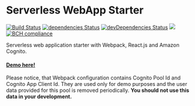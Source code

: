 # Serverless WebApp Starter

[![Build Status](https://travis-ci.org/withspace/serverless-webapp-starter.svg?branch=master)](https://travis-ci.org/withspace/serverless-webapp-starter)
[![dependencies Status](https://david-dm.org/withspace/serverless-webapp-starter/status.svg)](https://david-dm.org/withspace/serverless-webapp-starter)
[![devDependencies Status](https://david-dm.org/withspace/serverless-webapp-starter/dev-status.svg)](https://david-dm.org/withspace/serverless-webapp-starter?type=dev)
[![](https://tokei.rs/b1/github/withspace/serverless-webapp-starter)](https://github.com/withspace/serverless-webapp-starter)
[![BCH compliance](https://bettercodehub.com/edge/badge/withspace/serverless-webapp-starter?branch=master)](https://bettercodehub.com/)

Serverless web application starter with Webpack, React.js and Amazon Cognito.


#### [Demo here!](https://withspace.github.io/serverless-webapp-starter/)

Please notice, that Webpack configuration contains Cognito Pool Id and Cognito App Client Id.
They are used only for demo purposes and the user data provided for this pool is removed periodically.
**You should not use this data in your development.**
